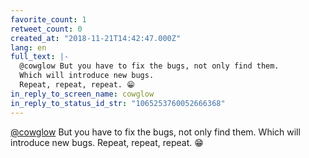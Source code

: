 ```yaml
---
favorite_count: 1
retweet_count: 0
created_at: "2018-11-21T14:42:47.000Z"
lang: en
full_text: |-
  @cowglow But you have to fix the bugs, not only find them.
  Which will introduce new bugs.
  Repeat, repeat, repeat. 😁
in_reply_to_screen_name: cowglow
in_reply_to_status_id_str: "1065253760052666368"
---
```


[@cowglow](https://twitter.com/cowglow) But you have to fix the bugs, not only
find them. Which will introduce new bugs. Repeat, repeat, repeat. 😁
